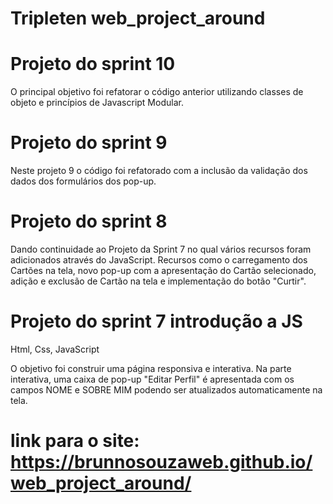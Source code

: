 # Tripleten web_project_around

# Projeto do sprint 10

O principal objetivo foi refatorar o código anterior utilizando classes de objeto e princípios de Javascript Modular.

# Projeto do sprint 9

Neste projeto 9 o código foi refatorado com a inclusão da validação dos dados dos formulários dos pop-up.

# Projeto do sprint 8

Dando continuidade ao Projeto da Sprint 7 no qual vários recursos foram adicionados através do JavaScript. Recursos como o carregamento dos Cartões na tela, novo pop-up com a apresentação do Cartão selecionado, adição e exclusão de Cartão na tela e implementação do botão "Curtir".

# Projeto do sprint 7 introdução a JS

Html, Css, JavaScript

O objetivo foi construir uma página responsiva e interativa. Na parte interativa, uma caixa de pop-up "Editar Perfil" é apresentada com os campos NOME e SOBRE MIM podendo ser atualizados automaticamente na tela.

# link para o site: https://brunnosouzaweb.github.io/web_project_around/
